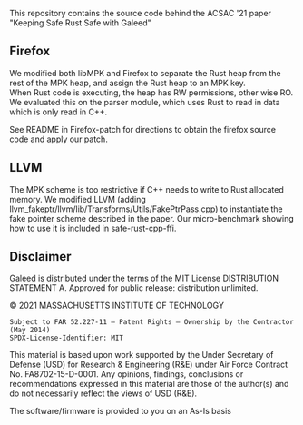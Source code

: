 This repository contains the source code behind the ACSAC '21 paper "Keeping Safe Rust Safe with Galeed"

## Firefox

We modified both libMPK and Firefox to separate the Rust heap from the rest of the MPK heap, and assign the Rust heap to an MPK key.  
When Rust code is executing, the heap has RW permissions, other wise RO.  We evaluated this on the parser module, which uses Rust to 
read in data which is only read in C++.  

See README in Firefox-patch for directions to obtain the firefox source code and
apply our patch.

## LLVM

The MPK scheme is too restrictive if C++ needs to write to Rust allocated memory.  We modified LLVM (adding llvm_fakeptr/llvm/lib/Transforms/Utils/FakePtrPass.cpp) to instantiate the fake pointer 
scheme described in the paper.  Our micro-benchmark showing how to use it is included in safe-rust-cpp-ffi.

## Disclaimer

Galeed is distributed under the terms of the MIT License DISTRIBUTION STATEMENT A. Approved for public release: distribution unlimited.

© 2021 MASSACHUSETTS INSTITUTE OF TECHNOLOGY


    Subject to FAR 52.227-11 – Patent Rights – Ownership by the Contractor (May 2014)
    SPDX-License-Identifier: MIT

This material is based upon work supported by the Under Secretary of Defense (USD) for Research & Engineering (R&E) under Air Force Contract No. FA8702-15-D-0001. Any opinions, findings, conclusions or recommendations expressed in this material are those of the author(s) and do not necessarily reflect the views of USD (R&E).

The software/firmware is provided to you on an As-Is basis
